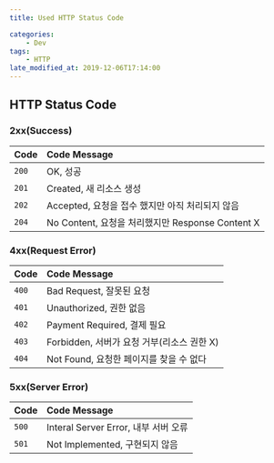 ```yaml
---
title: Used HTTP Status Code

categories:
    - Dev
tags:
    - HTTP
late_modified_at: 2019-12-06T17:14:00
---
```


##  HTTP Status Code ##
### 2xx(Success) ###

| Code | Code Message |
| :--- | :--- |
| `200` | OK, 성공 |
| `201` | Created, 새 리소스 생성 |
| `202` | Accepted, 요청을 접수 했지만 아직 처리되지 않음 |
| `204` | No Content, 요청을 처리했지만 Response Content X |

### 4xx(Request Error) ###

| Code | Code Message |
| :--- | :--- |
| `400` | Bad Request, 잘못된 요청 |
| `401` | Unauthorized, 권한 없음 |
| `402` | Payment Required, 결제 필요 |
| `403` | Forbidden, 서버가 요청 거부(리소스 권한 X) |
| `404` | Not Found, 요청한 페이지를 찾을 수 없다 |

### 5xx(Server Error) ###

| Code | Code Message |
| :--- | :--- |
| `500` | Interal Server Error, 내부 서버 오류 |
| `501` | Not Implemented, 구현되지 않음 |

